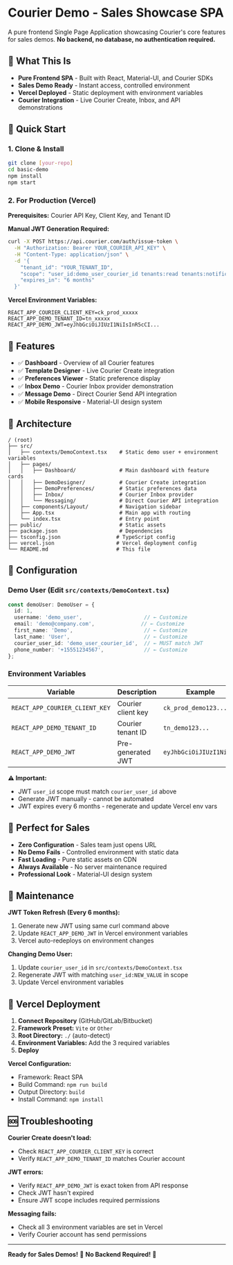 # Courier Demo - Sales Showcase SPA

A pure frontend Single Page Application showcasing Courier's core features for sales demos. **No backend, no database, no authentication required.**

## 🎯 What This Is

- **Pure Frontend SPA** - Built with React, Material-UI, and Courier SDKs
- **Sales Demo Ready** - Instant access, controlled environment
- **Vercel Deployed** - Static deployment with environment variables
- **Courier Integration** - Live Courier Create, Inbox, and API demonstrations

## 🚀 Quick Start

### 1. Clone & Install
```bash
git clone [your-repo]
cd basic-demo
npm install
npm start
```

### 2. For Production (Vercel)

**Prerequisites:** Courier API Key, Client Key, and Tenant ID

**Manual JWT Generation Required:**
```bash
curl -X POST https://api.courier.com/auth/issue-token \
  -H "Authorization: Bearer YOUR_COURIER_API_KEY" \
  -H "Content-Type: application/json" \
  -d '{
    "tenant_id": "YOUR_TENANT_ID",
    "scope": "user_id:demo_user_courier_id tenants:read tenants:notifications:read tenants:notifications:write tenants:brand:read tenant:YOUR_TENANT_ID:read tenant:YOUR_TENANT_ID:notification:read tenant:YOUR_TENANT_ID:notification:write tenant:YOUR_TENANT_ID:brand:read tenant:YOUR_TENANT_ID:brand:write",
    "expires_in": "6 months"
  }'
```

**Vercel Environment Variables:**
```
REACT_APP_COURIER_CLIENT_KEY=ck_prod_xxxxx
REACT_APP_DEMO_TENANT_ID=tn_xxxxx  
REACT_APP_DEMO_JWT=eyJhbGciOiJIUzI1NiIsInR5cCI...
```

## 🎨 Features

- ✅ **Dashboard** - Overview of all Courier features
- ✅ **Template Designer** - Live Courier Create integration
- ✅ **Preferences Viewer** - Static preference display
- ✅ **Inbox Demo** - Courier Inbox provider demonstration
- ✅ **Message Demo** - Direct Courier Send API integration
- ✅ **Mobile Responsive** - Material-UI design system

## 🔧 Architecture

```
/ (root)
├── src/
│   ├── contexts/DemoContext.tsx    # Static demo user + environment variables
│   ├── pages/
│   │   ├── Dashboard/              # Main dashboard with feature cards
│   │   ├── DemoDesigner/           # Courier Create integration
│   │   ├── DemoPreferences/        # Static preferences data
│   │   ├── Inbox/                  # Courier Inbox provider
│   │   └── Messaging/              # Direct Courier API integration
│   ├── components/Layout/          # Navigation sidebar
│   ├── App.tsx                     # Main app with routing
│   └── index.tsx                   # Entry point
├── public/                         # Static assets
├── package.json                    # Dependencies
├── tsconfig.json                  # TypeScript config
├── vercel.json                    # Vercel deployment config
└── README.md                      # This file
```

## 🔧 Configuration

### Demo User (Edit `src/contexts/DemoContext.tsx`)
```typescript
const demoUser: DemoUser = {
  id: 1,
  username: 'demo_user',                    // ← Customize
  email: 'demo@company.com',               // ← Customize  
  first_name: 'Demo',                       // ← Customize
  last_name: 'User',                        // ← Customize
  courier_user_id: 'demo_user_courier_id',  // ← MUST match JWT
  phone_number: '+15551234567',             // ← Customize
};
```

### Environment Variables
| Variable | Description | Example |
|----------|-------------|---------|
| `REACT_APP_COURIER_CLIENT_KEY` | Courier client key | `ck_prod_demo123...` |
| `REACT_APP_DEMO_TENANT_ID` | Courier tenant ID | `tn_demo123...` |
| `REACT_APP_DEMO_JWT` | Pre-generated JWT | `eyJhbGciOiJIUzI1Ni...` |

**⚠️ Important:** 
- JWT `user_id` scope must match `courier_user_id` above
- Generate JWT manually - cannot be automated
- JWT expires every 6 months - regenerate and update Vercel env vars

## 📱 Perfect for Sales

- **Zero Configuration** - Sales team just opens URL
- **No Demo Fails** - Controlled environment with static data
- **Fast Loading** - Pure static assets on CDN
- **Always Available** - No server maintenance required
- **Professional Look** - Material-UI design system

## 🔄 Maintenance

**JWT Token Refresh (Every 6 months):**
1. Generate new JWT using same curl command above
2. Update `REACT_APP_DEMO_JWT` in Vercel environment variables
3. Vercel auto-redeploys on environment changes

**Changing Demo User:**
1. Update `courier_user_id` in `src/contexts/DemoContext.tsx`
2. Regenerate JWT with matching `user_id:NEW_VALUE` in scope
3. Update Vercel environment variables

## 🚀 Vercel Deployment

1. **Connect Repository** (GitHub/GitLab/Bitbucket)
2. **Framework Preset:** `Vite` or `Other`
3. **Root Directory:** `./` (auto-detect)
4. **Environment Variables:** Add the 3 required variables
5. **Deploy**

**Vercel Configuration:**
- Framework: React SPA
- Build Command: `npm run build`
- Output Directory: `build`
- Install Command: `npm install`

## 🆘 Troubleshooting

**Courier Create doesn't load:**
- Check `REACT_APP_COURIER_CLIENT_KEY` is correct
- Verify `REACT_APP_DEMO_TENANT_ID` matches Courier account

**JWT errors:**
- Verify `REACT_APP_DEMO_JWT` is exact token from API response
- Check JWT hasn't expired
- Ensure JWT scope includes required permissions

**Messaging fails:**
- Check all 3 environment variables are set in Vercel
- Verify Courier account has send permissions

---

**Ready for Sales Demos!** 🎯 **No Backend Required!** 🚀